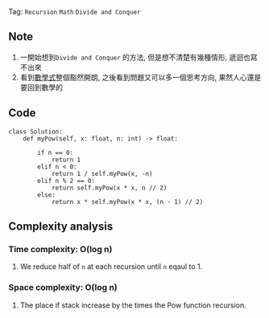 Tag: `Recursion` `Math` `Divide and Conquer` 
## Note
1. 一開始想到`Divide and Conquer` 的方法, 但是想不清楚有幾種情形, 遞迴也寫不出來
2. 看到[數學式](https://leetcode.com/problems/powx-n/solutions/749109/python-recursive-solution-faster-than-99/)整個豁然開朗, 之後看到問題又可以多一個思考方向, 果然人心還是要回到數學的

## Code
    class Solution:
        def myPow(self, x: float, n: int) -> float:
            
            if n == 0:
                return 1
            elif n < 0:
                return 1 / self.myPow(x, -n)
            elif n % 2 == 0:
                return self.myPow(x * x, n // 2)
            else:
                return x * self.myPow(x * x, (n - 1) // 2)

## Complexity analysis
### Time complexity: O(log n)
1. We reduce half of `n` at each recursion until `n` eqaul to 1.
### Space complexity: O(log n)
1. The place if stack increase by the times the Pow function recursion. 
